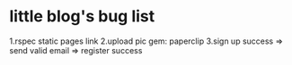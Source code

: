 # little blog's bug list
1.rspec static pages link
2.upload pic gem: paperclip
3.sign up success => send valid email => register success